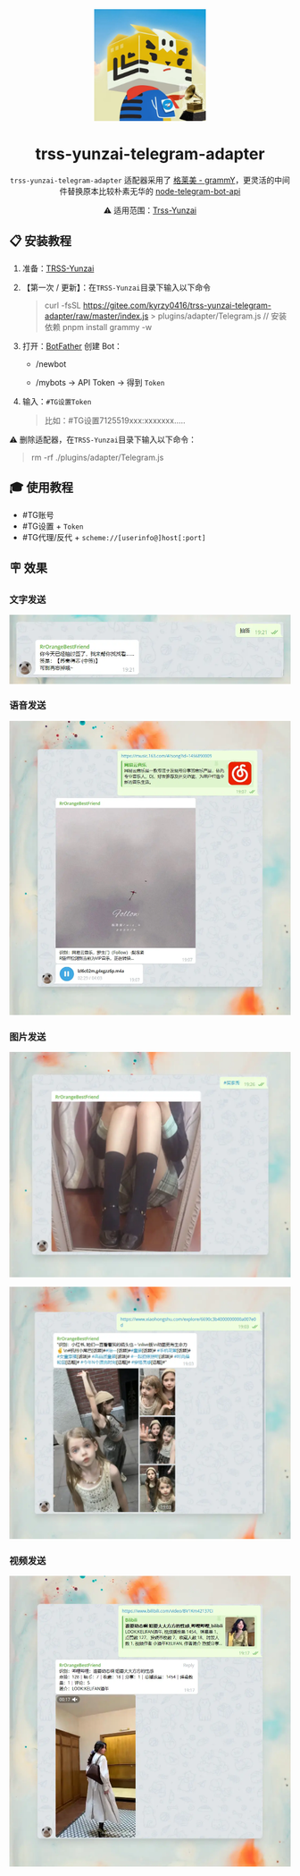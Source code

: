 <div align="center">

<a href="https://gitee.com/kyrzy0416/rconsole-plugin">
    <img width="200" src="images/logo.webp">
</a>

# trss-yunzai-telegram-adapter

`trss-yunzai-telegram-adapter` 适配器采用了 [格莱美 - grammY](https://github.com/grammyjs/grammY)，更灵活的中间件替换原本比较朴素无华的 [node-telegram-bot-api](https://github.com/yagop/node-telegram-bot-api)

⚠️ 适用范围：[Trss-Yunzai](https://gitee.com/TimeRainStarSky/Yunzai)

</div>

## 📋 安装教程

1. 准备：[TRSS-Yunzai](https://gitee.com/TimeRainStarSky/Yunzai)

2. 【第一次 / 更新】：在`TRSS-Yunzai`目录下输入以下命令
   > curl -fsSL https://gitee.com/kyrzy0416/trss-yunzai-telegram-adapter/raw/master/index.js > plugins/adapter/Telegram.js
   > // 安装依赖
   > pnpm install grammy -w
3. 打开：[BotFather](https://t.me/BotFather) 创建 Bot：  

   - /newbot  

   - /mybots → API Token → 得到 `Token`

4. 输入：`#TG设置Token`

   > 比如：#TG设置7125519xxx:xxxxxxx.....
   
⚠️ 删除适配器，在`TRSS-Yunzai`目录下输入以下命令：
> rm -rf ./plugins/adapter/Telegram.js

## 🎓 使用教程

- #TG账号
- #TG设置 + `Token`
- #TG代理/反代 + `scheme://[userinfo@]host[:port]`

## 🪧 效果

### 文字发送

![text.webp](./images/text.webp)

### 语音发送

![audio.webp](./images/audio.webp)

### 图片发送

![photo.webp](./images/photo2.webp)

![photo.webp](./images/photo.webp)

### 视频发送

![video.webp](./images/video.webp)